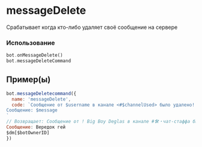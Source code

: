 # messageDelete
Срабатывает когда кто-либо удаляет своё сообщение на сервере
### Использование
```php
bot.onМessageDelete()
bot.messageDeleteCommand
```
## Пример(ы)

```javascript
bot.messageDeletecommand({
  name: 'messageDelete',
  code: `Сообщение от $username в канале <#$channelUsed> было удалено!
Сообщение: $message
`
// Возвращает: Сообщение от ! Big Boy Deglas в канале #🛠・чат-стаффа было удалено!
Сообщение: Вередок гей
$dm[$botOwnerID]
})
```
